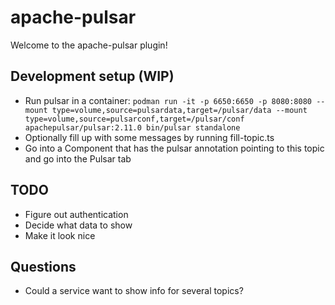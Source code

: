 # apache-pulsar

Welcome to the apache-pulsar plugin!

## Development setup (WIP)
- Run pulsar in a container:
`podman run -it -p 6650:6650 -p 8080:8080 --mount type=volume,source=pulsardata,target=/pulsar/data --mount type=volume,source=pulsarconf,target=/pulsar/conf apachepulsar/pulsar:2.11.0 bin/pulsar standalone`
- Optionally fill up with some messages by running fill-topic.ts
- Go into a Component that has the pulsar annotation pointing to this topic and go into the Pulsar tab

## TODO
- Figure out authentication
- Decide what data to show
- Make it look nice

## Questions
- Could a service want to show info for several topics?
